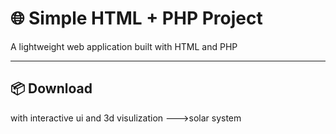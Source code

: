# 🌐 Simple HTML + PHP Project

A lightweight web application built with HTML and PHP

---

## 📦 Download
with interactive ui and 3d visulization 
--->solar system 
